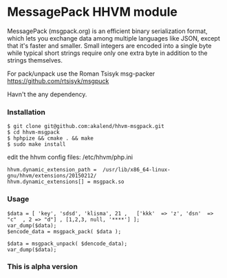 # MessagePack HHVM module 

MessagePack (msgpack.org) is an efficient binary serialization format, which lets you exchange data among multiple languages like JSON, except that it's faster and smaller. Small integers are encoded into a single byte while typical short strings require only one extra byte in addition to the strings themselves.

For pack/unpack use the Roman Tsisyk msg-packer https://github.com/rtsisyk/msgpuck

Havn't the any dependency.

### Installation

	
	$ git clone git@github.com:akalend/hhvm-msgpack.git
	$ cd hhvm-msgpack
	$ hphpize && cmake . && make
	$ sudo make install

edit the hhvm config files: /etc/hhvm/php.ini 

	hhvm.dynamic_extension_path =  /usr/lib/x86_64-linux-gnu/hhvm/extensions/20150212/
	hhvm.dynamic_extensions[] = msgpack.so
 



### Usage

	$data = [ 'key', 'sdsd', 'klisma', 21 ,   ['kkk'  => 'z', 'dsn'  => "c"  , 2 => "d"] , [1,2,3, null, '****'] ];
	var_dump($data); 
	$encode_data = msgpack_pack( $data );

	$data = msgpack_unpack( $dencode_data);
	var_dump($data); 

### This is alpha version
